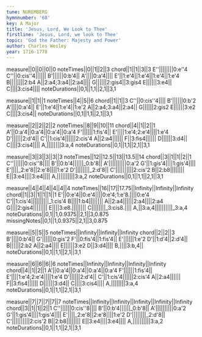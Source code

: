 ```yaml
---
tune: NUREMBERG
hymnnumber: '68'
key: A Major
title: 'Jesus, Lord, We Look to Thee'
firstline: 'Jesus, Lord, we look to Thee'
topic: 'God the Father: Majesty and Power'
author: Charles Wesley
year: 1716-1778
---
```

measure||0||0||0||0
noteTimes||0||1||2||3
chord||1||1||3||3
E''||||||||0:e''4
C''||0:cis''4||||||
B'||||||0:b'4||
A'||||0:a'4||||
E'||1:e'4||1:e'4||1:e'4||1:e'4
B||||||||2:b4
A||2:a4;3:a4||2:a4||||
G||||||2:gis4||3:gis4
E||||||3:e4||
C||||3:cis4||||
noteDurations||0,1||1,1||2,1||3,1

measure||1||1||1
noteTimes||4||5||6
chord||1||1||3
C''||0:cis''4||||
B'||||||0:b'2
A'||||0:a'4||
E'||1:e'4||1:e'4||1:e'2
A||2:a4;3:a4||2:a4||
G||||||2:gis2
E||||||3:e2
C||||3:cis4||
noteDurations||0,1||1,1||2,1||3,1

measure||2||2||2||2
noteTimes||8||9||10||11
chord||4||1||2||1
A'||0:a'4||0:a'4||0:a'4||0:a'4
F'||||||1:fis'4||
E'||||1:e'4;2:e'4||||1:e'4
D'||||||2:d'4||
C'||1:cis'4||||||2:cis'4
A||2:a4||||||
F||3:fis4||||||
D||||||3:d4||
C||||3:cis4||||
A,||||||||3:a,4
noteDurations||0,1||1,1||2,1||3,1

measure||3||3||3||3||3
noteTimes||12||12.5||13||13.5||14
chord||3||1||1||2||1
C''||||||0:cis''8||||
B'||0:b'4||||||_0:b'8||
A'||||||||||0:a'2
G'||1:gis'4||||1:gis'4||||
E'||||_2:e'8||2:e'8||||1:e'2
D'||||||||_2:d'8||
C'||||||||||2:cis'2
B||2:b8||||||||
E||3:e4||||3:e4||||
A,||||||||||3:a,2
noteDurations||0,1||1,1||2,1||3,1

measure||4||4||4||4||4||4
noteTimes||16||17||17.75||Infinity||Infinity||Infinity
chord||1||3||1||1||1||1
E'||0:e'4||0:e'4||||0:e'4;1:e'8.||||0:e'4
C'||1:cis'4||||||||||_1:cis'4
B||||1:b4||||||||
A||2:a4||||||2:a4||||2:a4
G||||2:gis4||||||||
E||||3:e8.||||||||
C||||||||_3:cis8.||||
A,||3:a,4||||||||||_3:a,4
noteDurations||0,1||1,0.9375||2,1||3,0.875
missingNotes||0,1||1,0.9375||2,1||3,0.875

measure||5||5||5
noteTimes||Infinity||Infinity||Infinity
chord||2||2||3
B'||||0:b'4||
G'||||||0:gis'2
F'||0:fis'4||1:fis'4||
E'||||||1:e'2
D'||1:d'4||2:d'4||
B||||||2:b2
A||2:a4||||
E||||||3:e2
D||3:d4||||
B,||||3:b,4||
noteDurations||0,1||1,1||2,1||3,1

measure||6||6||6||6
noteTimes||Infinity||Infinity||Infinity||Infinity
chord||4||1||2||1
A'||0:a'4||0:a'4||0:a'4||0:a'4
F'||||||1:fis'4||
E'||||1:e'4;2:e'4||||1:e'4
D'||||||2:d'4||
C'||1:cis'4||||||2:cis'4
A||2:a4||||||
F||3:fis4||||||
D||||||3:d4||
C||||3:cis4||||
A,||||||||3:a,4
noteDurations||0,1||1,1||2,1||3,1

measure||7||7||7||7||7
noteTimes||Infinity||Infinity||Infinity||Infinity||Infinity
chord||3||1||1||2||1
C''||||||0:cis''8||||
B'||0:b'4||||||_0:b'8||
A'||||||||||0:a'2
G'||1:gis'4||||1:gis'4||||
E'||||_2:e'8||2:e'8||||1:e'2
D'||||||||_2:d'8||
C'||||||||||2:cis'2
B||2:b8||||||||
E||3:e4||||3:e4||||
A,||||||||||3:a,2
noteDurations||0,1||1,1||2,1||3,1

